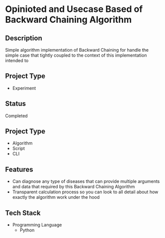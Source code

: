 # Opinioted and Usecase Based of Backward Chaining Algorithm

## Description
  
  Simple algorithm implementation of Backward Chaining for handle the simple case that tightly coupled to the context of this implementation intended to

## Project Type
- Experiment

## Status
Completed

## Project Type
- Algorithm
- Script
- CLI

## Features
- Can diagnose any type of diseases that can provide multiple arguments and data that required by this Backward Chaining Algorithm
- Transparent calculation process so you can look to all detail about how exactly the algorithm work under the hood

## Tech Stack
- Programming Language
  - Python
